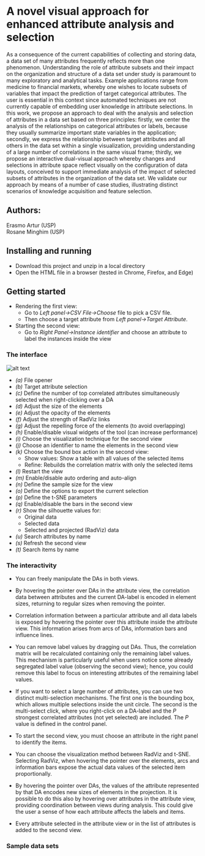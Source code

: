 # A novel visual approach for enhanced attribute analysis and selection

As a consequence of the current capabilities of collecting and storing data, a data set of many attributes frequently reflects more than one phenomenon. Understanding the role of attribute subsets and their impact on the organization and structure of a data set under study is paramount to many exploratory and analytical tasks. Example applications range from medicine to financial markets, whereby one wishes to locate subsets of variables that impact the prediction of target categorical attributes. The user is essential in this context since automated techniques are not currently capable of embedding user knowledge in attribute selections. In this work, we propose an approach to deal with the analysis and selection of attributes in a data set based on three principles: firstly, we center the analysis of the relationships on categorical attributes or labels, because they usually summarize important state variables in the application; secondly, we express the relationship between target attributes and all others in the data set within a single visualization, providing understanding of a large number of correlations in the same visual frame; thirdly, we propose an interactive dual-visual approach whereby changes and selections in attribute space reflect visually on the configuration of data layouts, conceived to support immediate analysis of the impact of selected subsets of attributes in the organization of the data set. We validate our approach by means of a number of case studies, illustrating distinct scenarios of knowledge acquisition and feature selection.

## Authors:

   Erasmo Artur (USP)\
   Rosane Minghim (USP)

## Installing and running

* Download this project and unzip in a local directory
* Open the HTML file in a browser (tested in Chrome, Firefox, and Edge)


## Getting started

* Rendering the first view:
  * Go to _Left panel->CSV File->Choose_ file to pick a CSV file.
  * Then choose a target attribute from _Left panel->Target Attribute_.
* Starting the second view:
  * Go to _Right Panel->Instance identifier_ and choose an attribute to label the instances inside the view
  
### The interface

![alt text](https://raw.githubusercontent.com/erasmoartur/attribute-radviz/master/imgs/screen_interface.png?raw=true)

* _(a)_ File opener
* _(b)_ Target attribute selection
* _(c)_ Define the number of top correlated attributes simultaneously selected when right-clicking over a DA
* _(d)_ Adjust the size of the elements
* _(e)_ Adjust the opacity of the elements
* _(f)_ Adjust the strength of RadViz links
* _(g)_ Adjust the repelling force of the elements (to avoid overlapping)
* _(h)_ Enable/disable visual widgets of the tool (can increase performance)
* _(i)_ Choose the visualization technique for the second view
* _(j)_ Choose an identifier to name the elements in the second view 
* _(k)_ Choose the bound box action in the second view:
  * Show values: Show a table with all values of the selected items
  * Refine: Rebuilds the correlation matrix with only the selected items
* _(l)_ Restart the view
* _(m)_ Enable/disable auto ordering and auto-align
* _(n)_ Define the sample size for the view 
* _(o)_ Define the options to export the current selection
* _(p)_ Define the t-SNE parameters
* _(q)_ Enable/disable the bars in the second view
* _(r)_ Show the silhouette values for:
  * Original data
  * Selected data
  * Selected and projected (RadViz) data
* _(u)_ Search attributes by name
* _(s)_ Refresh the second view
* _(t)_ Search items by name


### The interactivity

* You can freely manipulate the DAs in both views.

* By hovering the pointer over DAs in the attribute view, the correlation data between attributes and the current DA-label is encoded in element sizes, returning to regular sizes when removing the pointer. 

* Correlation information between a particular attribute and all data labels is exposed by hovering the pointer over this attribute inside the attribute view. This information arises from arcs of DAs, information bars and influence lines.

* You can remove label values by dragging out DAs. Thus, the correlation matrix will be recalculated containing only the remaining label values. This mechanism is particularly useful when users notice some already segregated label value (observing the second view); hence, you could remove this label to focus on interesting attributes of the remaining label values.

* If you want to select a large number of attributes, you can use two distinct multi-selection mechanisms. The first one is the bounding box, which allows multiple selections inside the unit circle. The second is the multi-select click, where you right-click on a DA-label and the _P_ strongest correlated attributes (not yet selected) are included. The _P_ value is defined in the control panel.

* To start the second view, you must choose an attribute in the right panel  to identify the items. 

* You can choose the visualization method between RadViz and t-SNE. Selecting RadViz, when hovering the pointer over the elements, arcs and information bars expose the actual data values of the selected item proportionally. 

* By hovering the pointer over DAs, the values of the attribute represented by that DA encodes new sizes of elements in the projection. It is possible to do this also by hovering over attributes in the attribute view, providing coordination between views during analysis. This could give the user a sense of how each attribute affects the labels and items. 

* Every attribute selected in the attribute view or in the list of attributes is added to the second view. 

### Sample data sets

